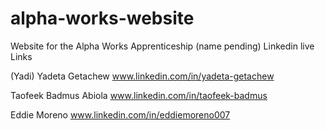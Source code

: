 # alpha-works-website
Website for the Alpha Works Apprenticeship (name pending)
Linkedin live Links

(Yadi) Yadeta Getachew 
www.linkedin.com/in/yadeta-getachew


Taofeek Badmus Abiola
www.linkedin.com/in/taofeek-badmus

Eddie Moreno
www.linkedin.com/in/eddiemoreno007

